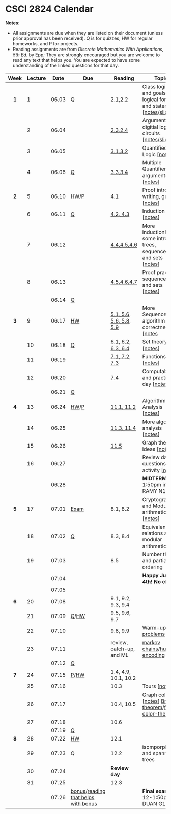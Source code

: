 # CSCI 2824 Calendar

**Notes**:
- All assignments are due when they are listed on their document (unless prior approval has been received). Q is for quizzes, HW for regular homeworks, and P for projects.
- Reading assignments are from _Discrete Mathematics With Applications, 5th Ed._ by Epp; They are strongly encouraged but you are welcome to read any text that helps you. You are expected to have some understanding of the linked questions for that day. 

| Week   | Lecture | Date         | Due |Reading        |                   Topic             	    | 
|:------:|---|:------------:| ----|---------------| ------------------------------------------|
| **1**      | 1 | 06.03        | [Q](https://canvas.colorado.edu/courses/49984/quizzes/63928)  | [2.1,2.2](https://github.com/jmbhughes/CSCI2824-Discrete-Structures/blob/master/questions/lecture01.md)         | Class logistics and goals, logical forms and statements [[notes](https://github.com/jmbhughes/CSCI2824-Discrete-Structures/blob/master/notes/lecture01.pdf)/[slides](https://github.com/jmbhughes/CSCI2824-Discrete-Structures/blob/master/slides/lecture01.pdf)]    |
|        | 2 | 06.04        |    |[2.3,2.4](https://github.com/jmbhughes/CSCI2824-Discrete-Structures/blob/master/questions/lecture02.md)         | Arguments and digitial logic circuits	[[notes](https://github.com/jmbhughes/CSCI2824-Discrete-Structures/blob/master/notes/lecture02.pdf)/[slides](https://github.com/jmbhughes/CSCI2824-Discrete-Structures/blob/master/slides/lecture02.pdf)]				  | 
|        | 3 | 06.05        |  |[3.1,3.2](https://github.com/jmbhughes/CSCI2824-Discrete-Structures/blob/master/questions/lecture03.md)         | Quantified Logic 	[[notes](https://github.com/jmbhughes/CSCI2824-Discrete-Structures/blob/master/notes/lecture03.pdf)]	     |
|        | 4 | 06.06        |   [Q](https://canvas.colorado.edu/courses/49984/quizzes/64544)  |[3.3,3.4](https://github.com/jmbhughes/CSCI2824-Discrete-Structures/blob/master/questions/lecture04.md)         | Multiple Quantifiers and arguments  [[notes](https://github.com/jmbhughes/CSCI2824-Discrete-Structures/blob/master/notes/lecture04.pdf)] 			               |
| **2**      | 5 | 06.10        | [HW](https://github.com/jmbhughes/CSCI2824-Discrete-Structures/blob/master/homework/hw1.pdf)/[P](https://github.com/jmbhughes/CSCI2824-Discrete-Structures/blob/master/homework/project1.pdf)  |[4.1](https://github.com/jmbhughes/CSCI2824-Discrete-Structures/blob/master/questions/lecture05.md)             | Proof intro, writing, guide [[notes](notes/lecture05.pdf)]   	         |
|        | 6 | 06.11        | [Q](https://canvas.colorado.edu/courses/49984/quizzes/64939)| [4.2, 4.3](https://github.com/jmbhughes/CSCI2824-Discrete-Structures/blob/master/questions/lecture06.md) | Induction [[notes](notes/lecture06.pdf)]
|        | 7 | 06.12        | | [4.4,4.5,4.6](https://github.com/jmbhughes/CSCI2824-Discrete-Structures/blob/master/questions/lecture07.md)| More induction! some intro to trees, sequences, and sets [[notes](notes/lecture07.pdf)] 
|        | 8 | 06.13        | | [4.5,4.6,4.7](https://github.com/jmbhughes/CSCI2824-Discrete-Structures/blob/master/questions/lecture08.md) | Proof practice, sequences, and sets [[notes](notes/lecture08.pdf)]
|        |    | 06.14       | [Q](https://canvas.colorado.edu/courses/49984/quizzes/64940)
| **3**      |  9 | 06.17        | [HW](https://www.overleaf.com/read/cxzsjxxwhvgg) | [5.1, 5.6, 5.6, 5.8, 5.9](questions/lecture09.md) | More Sequences and algorithm correctness  [[notes](notes/lecture09.pdf)| 
|        | 10 | 06.18        | [Q](https://canvas.colorado.edu/courses/49984/quizzes/66958) |[6.1, 6.2, 6.3, 6.4](questions/lecture10.md) | Set theory [[notes](notes/lecture10.pdf)]|
|        | 11 | 06.19        |   | [7.1, 7.2, 7.3](questions/lecture11.md) | Functions [[notes](notes/lecture11.pdf)]|
|        | 12 | 06.20        |   | [7.4](questions/lecture12.md) | Computability and practice day [[notes](notes/lecture12.pdf)]| 
|        |    | 06.21        | [Q](https://canvas.colorado.edu/courses/49984/quizzes/67951) | | |
| **4**  | 13 | 06.24        | [HW](https://www.overleaf.com/read/gzrhrggvggwb)/[P](homework/project3.pdf) | [11.1, 11.2](questions/lecture13.md) | Algorithm Analysis [[notes](notes/lecture13.pdf)]|
|        | 14 | 06.25        |      | [11.3, 11.4](questions/lecture14.pdf) | More algorithm analysis [[notes](notes/lecture14.pdf)]|
|        | 15 | 06.26        |      | [11.5](questions/lecture16.pdf) | Graph theory ideas [[notes](notes/lecture15.pdf)] |
|        | 16 | 06.27        |      |  | Review day for questions and activity  [[notes](notes/lecture16.md)]|
|        |    | 06.28        |      | | **MIDTERM**    12-1:50pm in RAMY N1B23    |
| **5**  | 17 | 07.01        |  [Exam](https://github.com/jmbhughes/CSCI2824-Discrete-Structures/blob/master/misc/midterm_takehome.pdf)    | 8.1, 8.2 | Cryptography and Modular arithmetic [[notes](notes/lecture17.pdf)]
|        | 18 | 07.02        |  [Q](https://canvas.colorado.edu/courses/49984/quizzes/70817)    | 8.3, 8.4 | Equivalence relations and modular arithmetic | 
|        | 19 | 07.03        |      | 8.5 | Number theory and partial ordering | 
|        |    | 07.04        |      | | **Happy July 4th! No class**|
|        |    | 07.05        |     | | |
|  **6** | 20 | 07.08        |      | 9.1, 9.2, 9.3, 9.4| |
|        | 21 | 07.09        |  [Q](https://canvas.colorado.edu/courses/49984/quizzes/71079)/[HW](https://www.overleaf.com/read/pntfhvrgfmdc)  | 9.5, 9.6, 9.7| |
|        | 22 | 07.10        |      | 9.8, 9.9| [Warm-up problems](notes/combinations.pdf) | 
|        | 23 | 07.11        |      | review, catch-up, and ML| [markov chains](https://www.stat.auckland.ac.nz/~fewster/325/notes/ch8.pdf)/[huffman encoding](https://gist.github.com/jmbhughes/920a29432039ad7f8b656ca2931683e9)|
|        |    | 07.12        |  [Q](https://canvas.colorado.edu/courses/49984/quizzes/71159)   | | |
|  **7** | 24 | 07.15        |  [P](homework/project4.pdf)/[HW](https://www.overleaf.com/read/kcnkxvbynjtf)    | 1.4, 4.9, 10.1, 10.2 | |
|        | 25 | 07.16        |     | 10.3|  Tours [[notes](https://ocw.mit.edu/high-school/mathematics/combinatorics-the-fine-art-of-counting/lecture-notes/MITHFH_lecturenotes_8.pdf)] |
|        | 26 | 07.17        |      | 10.4, 10.5 | Graph coloring [[notes](https://ocw.mit.edu/high-school/mathematics/combinatorics-the-fine-art-of-counting/lecture-notes/MITHFH_lecturenotes_9.pdf)] [Brooks' theorem](http://faculty.wwu.edu/sarkara/brooks.pdf)/[five-color-theorem](http://mathonline.wikidot.com/5-colour-theorem-for-planar-graphs)|
|        | 27 | 07.18        |      | 10.6 | |
|        |    | 07.19        |  [Q](https://canvas.colorado.edu/courses/49984/quizzes/71674)   | | |
|  **8** | 28 | 07.22        |  [HW](https://www.overleaf.com/read/ymrcgswhypzw)    | 12.1 | |
|        | 29 | 07.23        |  Q   | 12.2| isomporphisms and spanning trees |
|        | 30 | 07.24        |      | **Review day**| |
|        | 31 | 07.25        |      | 12.3| |
|        |    | 07.26        | [bonus](misc/bonus.pdf)/[reading that helps with bonus](misc/bonus_reading.md)| | **Final exam**  12-1:50pm in DUAN G125    |    
